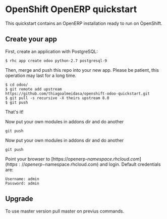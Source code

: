 # OpenShift OpenERP quickstart

This quickstart contains an OpenERP installation ready to run on OpenShift.

## Create your app

First, create an application with PostgreSQL:

```
$ rhc app create odoo python-2.7 postgresql-9
```

Then, merge and push this repo into your new app. Please be patient, this operation may last for a long time.

```
$ cd odoo/
$ git remote add upstream https://github.com/thiagoalmeidasa/openshift-odoo-quickstart.git
$ git pull -s recursive -X theirs upstream 8.0
$ git push
```

That's it!

Now put your own modules in addons dir and do another 
```
git push
```

Now put your own modules in addons dir and do another 
```
git push
```

Point your browser to [https://openerp-$namespace.rhcloud.com](https://openerp-$namespace.rhcloud.com) and login.
Default credentials are:

```
Username: admin
Password: admin
```

## Upgrade

To use master version pull master on previus commands.
